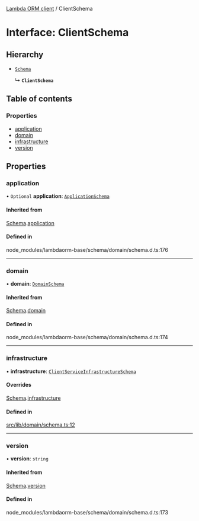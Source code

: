 [Lambda ORM client](../README.md) / ClientSchema

# Interface: ClientSchema

## Hierarchy

- [`Schema`](Schema.md)

  ↳ **`ClientSchema`**

## Table of contents

### Properties

- [application](ClientSchema.md#application)
- [domain](ClientSchema.md#domain)
- [infrastructure](ClientSchema.md#infrastructure)
- [version](ClientSchema.md#version)

## Properties

### application

• `Optional` **application**: [`ApplicationSchema`](ApplicationSchema.md)

#### Inherited from

[Schema](Schema.md).[application](Schema.md#application)

#### Defined in

node_modules/lambdaorm-base/schema/domain/schema.d.ts:176

___

### domain

• **domain**: [`DomainSchema`](DomainSchema.md)

#### Inherited from

[Schema](Schema.md).[domain](Schema.md#domain)

#### Defined in

node_modules/lambdaorm-base/schema/domain/schema.d.ts:174

___

### infrastructure

• **infrastructure**: [`ClientServiceInfrastructureSchema`](ClientServiceInfrastructureSchema.md)

#### Overrides

[Schema](Schema.md).[infrastructure](Schema.md#infrastructure)

#### Defined in

[src/lib/domain/schema.ts:12](https://github.com/lambda-orm/lambdaorm-client-node/blob/82ec74b/src/lib/domain/schema.ts#L12)

___

### version

• **version**: `string`

#### Inherited from

[Schema](Schema.md).[version](Schema.md#version)

#### Defined in

node_modules/lambdaorm-base/schema/domain/schema.d.ts:173
